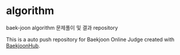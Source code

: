 # algorithm

baek-joon algorithm 문제풀이 및 결과 repository

This is a auto push repository for Baekjoon Online Judge created with [BaekjoonHub](https://github.com/BaekjoonHub/BaekjoonHub).
